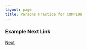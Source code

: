 ```yaml
---
layout: page
title: Parsons Practice for COMP108
---
```

### Example Next Link
[Next](./parsons/example1.html)
